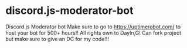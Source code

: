 # discord.js-moderator-bot
Discord.js Moderator bot
Make sure to go to 
https://uptimerobot.com/ to host your bot for 500+ hours!!
All rights own to Dayln,G!
Can fork project but make sure to give an DC for my code!!!
